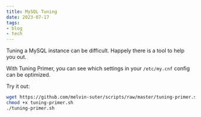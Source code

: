 ```yaml
---
title: MySQL Tuning
date: 2023-07-17
tags: 
- blog
- tech
---
```


Tuning a MySQL instance can be difficult. Happely there is a tool to help you out.

With Tuning Primer, you can see which settings in your `/etc/my.cnf` config can be optimized.

Try it out:

```bash
wget https://github.com/melvin-suter/scripts/raw/master/tuning-primer.sh
chmod +x tuning-primer.sh
./tuning-primer.sh
```